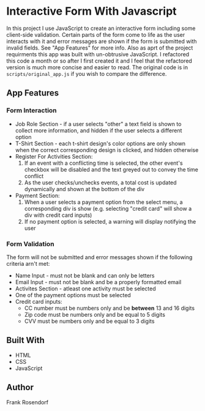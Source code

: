 # Interactive Form With Javascript
In this project I use JavaScript to create an interactive form including some client-side validation. Certain parts of the form come to life as the user interacts with it and error messages are shown if the form is submitted with invalid fields. See "App Features" for more info. Also as aprt of the project requirments this app was built with un-obtrusive JavaScript. I refactored this code a month or so after I first created it and I feel that the refactored version is much more concise and easier to read. The original code is in ```scripts/original_app.js``` if you wish to compare the difference.

## App Features

### Form Interaction
* Job Role Section - if a user selects "other" a text field is shown to collect more information, and hidden if the user selects a different option
* T-Shirt Section - each t-shirt design's color options are only shown when the correct corresponding design is clicked, and hidden otherwise
* Register For Activities Section:
    1. If an event with a conflicting time is selected, the other event's checkbox will be disabled and the text greyed out to convey the time conflict
    2. As the user checks/unchecks events, a total cost is updated dynamically and shown at the bottom of the div
* Payment Section: 
    1. When a user selects a payment option from the select menu, a corresponding div is show (e.g. selecting "credit card" will show a div with credit card inputs)
    2. If no payment option is selected, a warning will display notifying the user

### Form Validation
The form will not be submitted and error messages shown if the following criteria arn't met:

* Name Input - must not be blank and can only be letters
* Email Input - must not be blank and be a properly formatted email
* Activites Section - atleast one activity must be selected
* One of the payment options must be selected
* Credit card inputs:
    * CC number must be numbers only and be **between** 13 and 16 digits
    * Zip code must be numbers only and be equal to 5 digits
    * CVV must be numbers only and be equal to 3 digits

## Built With
* HTML
* CSS
* JavaScript

## Author
Frank Rosendorf